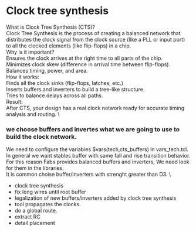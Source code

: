 # Clock tree synthesis

What is Clock Tree Synthesis (CTS)? \
    Clock Tree Synthesis is the process of creating a balanced network that distributes the clock signal from the clock source (like a PLL or input port) to all the clocked elements (like flip-flops) in a chip. \
Why is it important? \
    Ensures the clock arrives at the right time to all parts of the chip. \
    Minimizes clock skew (difference in arrival time between flip-flops). \
    Balances timing, power, and area. \
How it works: \
    Finds all the clock sinks (flip-flops, latches, etc.) \
    Inserts buffers and inverters to build a tree-like structure. \
    Tries to balance delays across all paths. \
Result: \
After CTS, your design has a real clock network ready for accurate timing analysis and routing. \


### we choose buffers and invertes what we are going to use to build the clock network.
We need to configure the variables $vars(tech,cts_buffers) in vars_tech.tcl. \
In general we want stables buffer with same fall and rise transition behavior. For this reason Fabs provides balanced buffers and inverters, We need look for them in the libraries. \
It is common choise buffer/inverters with strenght greater than D3. \

  * clock tree synthesis
  * fix long wires until root buffer
  * legalization of new buffers/inverters added by clock tree synthesis
  * tool propagates the clocks.
  * do a global route.
  * extract RC
  * detail placement
